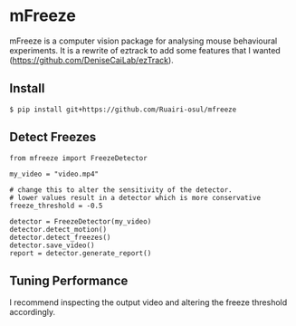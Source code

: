 # mFreeze

mFreeze is a computer vision package for analysing mouse behavioural experiments. It is a rewrite of eztrack to add some features that I wanted (https://github.com/DeniseCaiLab/ezTrack).

## Install

```
$ pip install git+https://github.com/Ruairi-osul/mfreeze
```

## Detect Freezes

```
from mfreeze import FreezeDetector 

my_video = "video.mp4"

# change this to alter the sensitivity of the detector.
# lower values result in a detector which is more conservative
freeze_threshold = -0.5   

detector = FreezeDetector(my_video)
detector.detect_motion()
detector.detect_freezes()
detector.save_video()
report = detector.generate_report()
```

## Tuning Performance

I recommend inspecting the output video and altering the freeze threshold accordingly.





    
